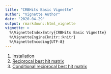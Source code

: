 ```yaml
---
title: "CRBHits Basic Vignette"
author: "Vignette Author"
date: "2020-04-29"
output: rmarkdown::html_vignette
vignette: >
  %\VignetteIndexEntry{CRBHits Basic Vignette}
  %\VignetteEngine{knitr::knitr}
  %\VignetteEncoding{UTF-8}
---
```




1. [Installation](#install)
2. [Reciprocal best hit matrix](#rbhmatrix)
3. [Conditional reciprocal best hit matrix](#crbhmatrix)
